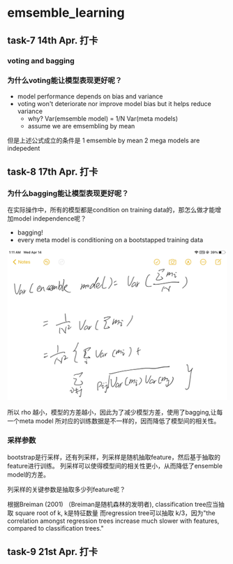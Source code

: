 # emsemble_learning

## task-7 14th Apr. 打卡

### voting and bagging

### 为什么voting能让模型表现更好呢？
- model performance depends on bias and variance
- voting won't deteriorate nor improve model bias but it helps reduce 
variance 
  - why? Var(emsemble model) = 1/N Var(meta models)
  - assume we are emsembling by mean
    
但是上述公式成立的条件是 1 emsemble by mean 2 mega models are indepedent

## task-8 17th Apr. 打卡
### 为什么bagging能让模型表现更好呢？
在实际操作中，所有的模型都是condition on training data的，那怎么做才能增加model
independence呢？
- bagging! 
- every meta model is conditioning on a bootstapped training data

![image info](./figures/formula1.jpeg)

所以 rho 越小，模型的方差越小，因此为了减少模型方差，使用了bagging,让每一个meta model
所对应的训练数据是不一样的，因而降低了模型间的相关性。

### 采样参数
bootstrap是行采样，还有列采样，列采样是随机抽取feature，然后基于抽取的feature进行训练。
列采样可以使得模型间的相关性更小，从而降低了ensemble model的方差。

列采样的关键参数是抽取多少列feature呢？
 
根据Breiman (2001) （Breiman是随机森林的发明者), classification tree应当抽取 square root of k, k是特征数量 
而regression tree可以抽取 k/3，因为"the correlation amongst regression trees increase much slower 
with features, compared to classification trees."

## task-9 21st Apr. 打卡

